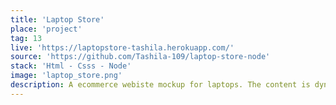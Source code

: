 ```yaml
---
title: 'Laptop Store'
place: 'project'
tag: 13
live: 'https://laptopstore-tashila.herokuapp.com/'
source: 'https://github.com/Tashila-109/laptop-store-node'
stack: 'Html - Csss - Node'
image: 'laptop_store.png'
description: A ecommerce webiste mockup for laptops. The content is dynamically rendered using Node. The static files are served up from a directory using the file system library.
---
```

